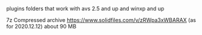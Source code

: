 plugins folders that work with avs 2.5 and up and winxp and up

7z Compressed archive https://www.solidfiles.com/v/zRWpa3xWBARAX (as for 2020.12.12) about 90 MB
